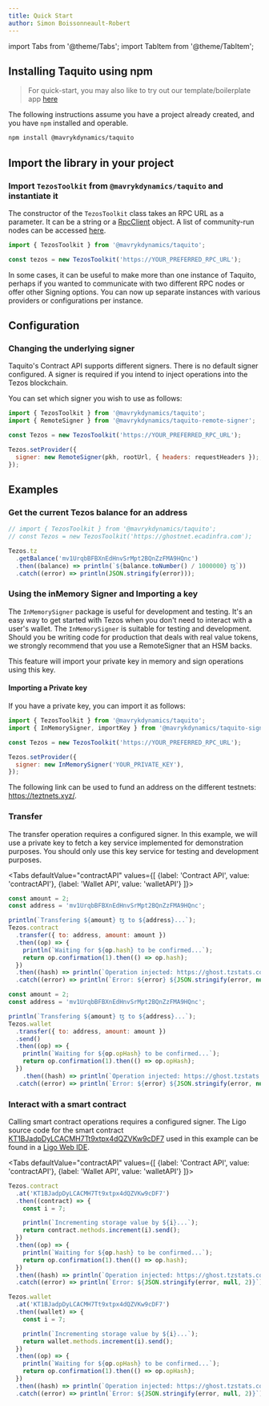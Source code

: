 ```yaml
---
title: Quick Start
author: Simon Boissonneault-Robert
---
```


import Tabs from '@theme/Tabs';
import TabItem from '@theme/TabItem';

## Installing Taquito using npm

> For quick-start, you may also like to try out our template/boilerplate app [here][boilerplate]

The following instructions assume you have a project already created, and you have `npm` installed and operable.

```bash
npm install @mavrykdynamics/taquito
```

## Import the library in your project

### Import `TezosToolkit` from `@mavrykdynamics/taquito` and instantiate it

The constructor of the `TezosToolkit` class takes an RPC URL as a parameter. It can be a string or a [RpcClient](rpc_package.md) object. A list of community-run nodes can be accessed [here](rpc_nodes.md#list-of-community-run-nodes).

```js
import { TezosToolkit } from '@mavrykdynamics/taquito';

const tezos = new TezosToolkit('https://YOUR_PREFERRED_RPC_URL');
```

In some cases, it can be useful to make more than one instance of Taquito, perhaps if you wanted to communicate with two different RPC nodes or offer other Signing options. You can now up separate instances with various providers or configurations per instance.

## Configuration

### Changing the underlying signer

Taquito's Contract API supports different signers. There is no default signer configured. A signer is required if you intend to inject operations into the Tezos blockchain.

You can set which signer you wish to use as follows:

```js
import { TezosToolkit } from '@mavrykdynamics/taquito';
import { RemoteSigner } from '@mavrykdynamics/taquito-remote-signer';

const Tezos = new TezosToolkit('https://YOUR_PREFERRED_RPC_URL');

Tezos.setProvider({
  signer: new RemoteSigner(pkh, rootUrl, { headers: requestHeaders });,
});
```

## Examples

### Get the current Tezos balance for an address

```js live noInline
// import { TezosToolkit } from '@mavrykdynamics/taquito';
// const Tezos = new TezosToolkit('https://ghostnet.ecadinfra.com');

Tezos.tz
  .getBalance('mv1UrqbBFBXnEdHnvSrMpt2BQnZzFMA9HQnc')
  .then((balance) => println(`${balance.toNumber() / 1000000} ꜩ`))
  .catch((error) => println(JSON.stringify(error)));
```

### Using the inMemory Signer and Importing a key

The `InMemorySigner` package is useful for development and testing. It's an easy way to get started with Tezos when you don't need to interact with a user's wallet. The `InMemorySigner` is suitable for testing and development. Should you be writing code for production that deals with real value tokens, we strongly recommend that you use a RemoteSigner that an HSM backs.

This feature will import your private key in memory and sign operations using this key.

#### Importing a Private key

If you have a private key, you can import it as follows:

```js
import { TezosToolkit } from '@mavrykdynamics/taquito';
import { InMemorySigner, importKey } from '@mavrykdynamics/taquito-signer';

const Tezos = new TezosToolkit('https://YOUR_PREFERRED_RPC_URL');

Tezos.setProvider({
  signer: new InMemorySigner('YOUR_PRIVATE_KEY'),
});
```

The following link can be used to fund an address on the different testnets: https://teztnets.xyz/.

### Transfer

The transfer operation requires a configured signer. In this example, we will use a private key to fetch a key service implemented for demonstration purposes. You should only use this key service for testing and development purposes.

<Tabs
defaultValue="contractAPI"
values={[
{label: 'Contract API', value: 'contractAPI'},
{label: 'Wallet API', value: 'walletAPI'}
]}>
<TabItem value="contractAPI">

```js live noInline
const amount = 2;
const address = 'mv1UrqbBFBXnEdHnvSrMpt2BQnZzFMA9HQnc';

println(`Transfering ${amount} ꜩ to ${address}...`);
Tezos.contract
  .transfer({ to: address, amount: amount })
  .then((op) => {
    println(`Waiting for ${op.hash} to be confirmed...`);
    return op.confirmation(1).then(() => op.hash);
  })
  .then((hash) => println(`Operation injected: https://ghost.tzstats.com/${hash}`))
  .catch((error) => println(`Error: ${error} ${JSON.stringify(error, null, 2)}`));
```

</TabItem>
  <TabItem value="walletAPI">

```js live noInline wallet
const amount = 2;
const address = 'mv1UrqbBFBXnEdHnvSrMpt2BQnZzFMA9HQnc';

println(`Transfering ${amount} ꜩ to ${address}...`);
Tezos.wallet
  .transfer({ to: address, amount: amount })
  .send()
  .then((op) => {
    println(`Waiting for ${op.opHash} to be confirmed...`);
    return op.confirmation(1).then(() => op.opHash);
  })
    .then((hash) => println(`Operation injected: https://ghost.tzstats.com/${hash}`))
  .catch((error) => println(`Error: ${error} ${JSON.stringify(error, null, 2)}`));
```

  </TabItem>
</Tabs>

### Interact with a smart contract

Calling smart contract operations requires a configured signer. The Ligo source code for the smart contract [KT1BJadpDyLCACMH7Tt9xtpx4dQZVKw9cDF7][smart_contract_on_better_call_dev] used in this example can be found in a [Ligo Web IDE][smart_contract_source].

<Tabs
defaultValue="contractAPI"
values={[
{label: 'Contract API', value: 'contractAPI'},
{label: 'Wallet API', value: 'walletAPI'}
]}>
<TabItem value="contractAPI">

```js live noInline
Tezos.contract
  .at('KT1BJadpDyLCACMH7Tt9xtpx4dQZVKw9cDF7')
  .then((contract) => {
    const i = 7;

    println(`Incrementing storage value by ${i}...`);
    return contract.methods.increment(i).send();
  })
  .then((op) => {
    println(`Waiting for ${op.hash} to be confirmed...`);
    return op.confirmation(1).then(() => op.hash);
  })
  .then((hash) => println(`Operation injected: https://ghost.tzstats.com/${hash}`))
  .catch((error) => println(`Error: ${JSON.stringify(error, null, 2)}`));
```

</TabItem>
  <TabItem value="walletAPI">

```js live noInline wallet
Tezos.wallet
  .at('KT1BJadpDyLCACMH7Tt9xtpx4dQZVKw9cDF7')
  .then((wallet) => {
    const i = 7;

    println(`Incrementing storage value by ${i}...`);
    return wallet.methods.increment(i).send();
  })
  .then((op) => {
    println(`Waiting for ${op.opHash} to be confirmed...`);
    return op.confirmation(1).then(() => op.opHash);
  })
  .then((hash) => println(`Operation injected: https://ghost.tzstats.com/${hash}`))
  .catch((error) => println(`Error: ${JSON.stringify(error, null, 2)}`));
```


  </TabItem>
</Tabs>

[boilerplate]: https://github.com/ecadlabs/taquito-boilerplate
[smart_contract_source]: https://ide.ligolang.org/p/2sVshnZ_Aat5pIuUypIBsQ
[smart_contract_on_better_call_dev]: https://better-call.dev/ghostnet/KT1BJadpDyLCACMH7Tt9xtpx4dQZVKw9cDF7/operations
